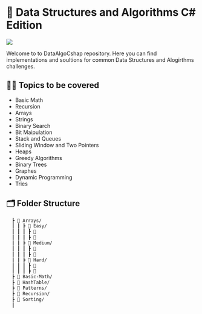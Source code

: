# 🎃 Data Structures and Algorithms C# Edition 

<p>
  <a href="https://skillicons.dev">
    <img src="https://skillicons.dev/icons?i=cs,dotnet&perline=11" />
  </a>
</p>


Welcome to to DataAlgoCshap repository. Here you can find implementations and soultions for common Data Structures and Alogirthms challenges. 

## 🚀🔜 Topics to be covered 

- Basic Math
- Recursion
- Arrays
- Strings
- Binary Search
- Bit Maipulation
- Stack and Queues
- Sliding Window and Two Pointers
- Heaps
- Greedy Algorithms
- Binary Trees
- Graphes
- Dynamic Programming
- Tries  


## 🗂️ Folder Structure  

```bash
  ┣ 📂 Arrays/
  ┃ ┃ ┣ 📂 Easy/
  ┃ ┃ ┃ ┣ 📂
  ┃ ┃ ┃ ┣ 📂
  ┃ ┃ ┣ 📂 Medium/
  ┃ ┃ ┃ ┣ 📂
  ┃ ┃ ┃ ┣ 📂
  ┃ ┃ ┣ 📂 Hard/
  ┃ ┃ ┃ ┣ 📂
  ┃ ┃ ┃ ┣ 📂
  ┣ 📂 Basic-Math/
  ┣ 📂 HashTable/
  ┣ 📂 Patterns/
  ┣ 📂 Recursion/
  ┣ 📂 Sorting/
  ┃ 

```


